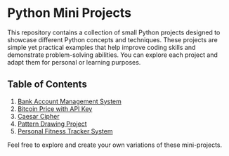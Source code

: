 # Python Mini Projects

This repository contains a collection of small Python projects designed to showcase different Python concepts and techniques. These projects are simple yet practical examples that help improve coding skills and demonstrate problem-solving abilities. You can explore each project and adapt them for personal or learning purposes.

## Table of Contents
1. [Bank Account Management System](https://github.com/Hristiyan22/python-mini-projects/blob/main/bank_account_managment_system.py)
2. [Bitcoin Price with API Key](https://github.com/Hristiyan22/python-mini-projects/blob/main/bitcoin_price_with_api_key.py)
3. [Caesar Cipher](https://github.com/Hristiyan22/python-mini-projects/blob/main/caesar_cipher.py)
4. [Pattern Drawing Project](https://github.com/Hristiyan22/python-mini-projects/blob/main/pattern_drawing_project.py)
5. [Personal Fitness Tracker System](https://github.com/Hristiyan22/python-mini-projects/blob/main/personal_fitness_tracker_system.py)

Feel free to explore and create your own variations of these mini-projects.
